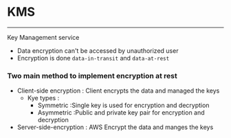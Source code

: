 # KMS

---
Key Management service
* Data encryption can't be accessed by unauthorized user
* Encryption is done `data-in-transit` and `data-at-rest`
### Two main method to implement encryption at rest
* Client-side encryption : Client encrypts the data and managed the keys
  * Kye types :
    * Symmetric :Single key is used for encryption and decryption
    * Asymmetric :Public and private key pair for encryption and decryption 
* Server-side-encryption : AWS Encrypt the data and manges the keys